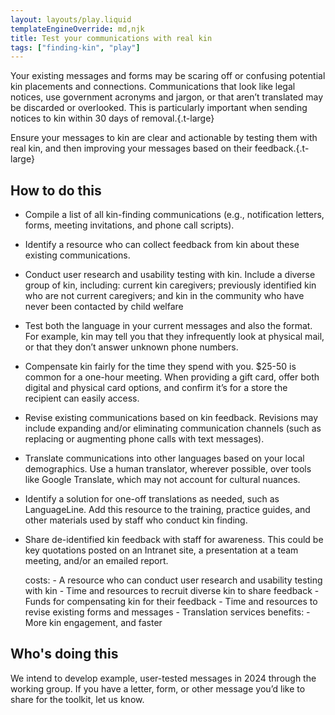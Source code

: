 ```yaml
---
layout: layouts/play.liquid
templateEngineOverride: md,njk
title: Test your communications with real kin
tags: ["finding-kin", "play"]
---
```


Your existing messages and forms may be scaring off or confusing potential kin placements and connections. Communications that look like legal notices, use government acronyms and jargon, or that aren’t translated may be discarded or overlooked. This is particularly important when sending notices to kin within 30 days of removal.{.t-large}

Ensure your messages to kin are clear and actionable by testing them with real kin, and then improving your messages based on their feedback.{.t-large}

## How to do this

* Compile a list of all kin-finding communications (e.g., notification letters, forms, meeting invitations, and phone call scripts).

* Identify a resource who can collect feedback from kin about these existing communications.

* Conduct user research and usability testing with kin. Include a diverse group of kin, including: current kin caregivers; previously identified kin who are not current caregivers; and kin in the community who have never been contacted by child welfare

* Test both the language in your current messages and also the format. For example, kin may tell you that they infrequently look at physical mail, or that they don’t answer unknown phone numbers.

* Compensate kin fairly for the time they spend with you. $25-50 is common for a one-hour meeting. When providing a gift card, offer both digital and physical card options, and confirm it’s for a store the recipient can easily access.

* Revise existing communications based on kin feedback. Revisions may include expanding and/or eliminating communication channels (such as replacing or augmenting phone calls with text messages).

* Translate communications into other languages based on your local demographics. Use a human translator, wherever possible, over tools like Google Translate, which may not account for cultural nuances.

* Identify a solution for one-off translations as needed, such as LanguageLine. Add this resource to the training, practice guides, and other materials used by staff who conduct kin finding.

* Share de-identified kin feedback with staff for awareness. This could be key quotations posted on an Intranet site, a presentation at a team meeting, and/or an emailed report.

    costs:
      - A resource who can conduct user research and usability testing with kin
      - Time and resources to recruit diverse kin to share feedback
      - Funds for compensating kin for their feedback
      - Time and resources to revise existing forms and messages
      - Translation services
    benefits:
      - More kin engagement, and faster

## Who's doing this

We intend to develop example, user-tested messages in 2024 through the working group. If you have a letter, form, or other message you’d like to share for the toolkit, let us know.